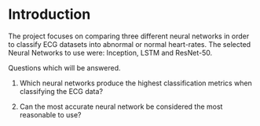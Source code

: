 # Introduction

The project focuses on comparing three different neural networks in order to classify ECG datasets into abnormal or normal heart-rates. The selected Neural Networks to use were: Inception, LSTM and ResNet-50.

Questions which will be answered.

1. Which neural networks produce the highest classification metrics when classifying the ECG data?

2. Can the most accurate neural network be considered the most reasonable to use?
